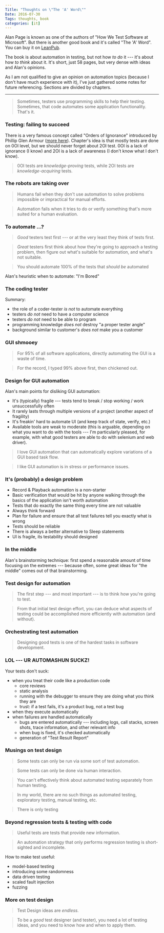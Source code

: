 ```yaml
---
Title: "Thoughts on \"The 'A' Word\""
Date: 2016-07-30
Tags: thoughts, book
categories: [it]
---
```


Alan Page is known as one of the authors of "How We Test Software at Microsoft". But there is another good book and it's called "The 'A' Word". You can buy it on [LeanPub](https://leanpub.com/TheAWord).

The book is about automation in testing, but not how _to do_ it --- it's about how _to think_ about it. It's short, just 58 pages, but very dense with ideas and Alan's opinions.

As I am not qualified to give an opinion on automation topics (because I don't have much experience with it), I've just gathered some notes for future referencing. Sections are divided by chapters.

---

> Sometimes, testers use programming skills to help their testing. Sometimes, that code automates some application functionality. That's it.


### Testing: failing to succeed
There is a very famous concept called "Orders of Ignorance" introduced by Phillip Glen Armour ([more here](https://www.researchgate.net/publication/27293624_The_five_orders_of_ignorance)). Chapter's idea is that mostly tests are done on 0OI level, but we should never forget about 2OI test. 0OI is a lack of ignorance (I know) and 2OI is a lack of awareness (I don't know what I don't know).

> 0OI tests are _knowledge-proving_ tests, while 2OI tests are _knowledge-acquiring_ tests.

### The robots are taking over
> Humans fail when they don't use automation to solve problems impossible or impractical for manual efforts.


> Automation fails when it tries to do or verify something that's more suited for a human evaluation.

### To automate ...?
> _Good_ testers test first --- or at the very least they think of tests first. 

> _Great_ testers first think about how they're going to approach a testing problem, then figure out what's suitable for automation, and what's not suitable. 


> You should automate 100% of the tests that _should be_ automated

Alan's heuristic when to automate: "I'm Bored"

### The coding tester
Summary:

* the role of a coder-tester _is not_ to automate everything
* testers _do not_ need to have a computer science
* testers _do not_ need to be able to program
* programming knowledge _does not_ destroy "a proper tester angle"
* background similar to customer's _does not_ make you a customer

### GUI shmooey
> For 95% of all software applications, directly automating the GUI is a waste of time. 

> For the record, I typed 99% above first, then chickened out.

### Design for GUI automation
Alan's main points for disliking GUI automation:

* It's (typically) fragile --- tests tend to break / stop working / work unsuccessfully often
* It rarely lasts through multiple versions of a project (another aspect of fragility)
* It's freakin' hard to automate UI (and keep track of state, verify, etc.)
* Available tools are weak to moderate (this is arguable, depending on what you want to do with the tools --- I'm particularly pleased, for example, with what good testers are able to do with selenium and web driver).

> I love GUI automation that can automatically explore variations of a GUI based task flow.

> I like GUI automation is in stress or performance issues.

### It's (probably) a design problem

* Record & Playback automation is a non-starter
* Basic verification that would be hit by anyone walking through the basics of the application isn't worth automation
* Tests that do exactly the same thing every time are not valuable
* Always think forward
* Plan for failure and ensure that all test failures tell you exactly what is wrong
* Tests should be reliable
* There is always a better alternative to Sleep statements
* UI is fragile, its testability should designed

### In the middle
Alan's brainstorming technique: first spend a reasonable amount of time focusing on the extremes --- because often, some great ideas for "the middle" comes out of that brainstorming. 

### Test design for automation
> The first step --- and most important --- is to think how you're going to test.

> From that initial test design effort, you can deduce what aspects of testing could be accomplished more efficiently with automation (and without).

### Orchestrating test automation
> Designing good tests is one of the hardest tasks in software development.

### LOL --- UR AUTOMASHUN SUCKZ!
Your tests don't suck:

* when you treat their code like a production code
    * core reviews
    * static analysis
    * running with the debugger to ensure they are doing what you think they are
    * trust: if a test fails, it's a product bug, not a test bug
* when they execute automatically
* when failures are handled automatically
    * bugs are entered automatically --- including logs, call stacks, screen shots, trace information, and other relevant info
    * when bug is fixed, it's checked automatically
    * generation of "Test Result Report"

### Musings on test design
> Some tests can only be run via some sort of test automation.

> Some tests can only be done via human interaction.

> You can't effectively think about automated testing separately from human testing.

> In my world, there are no such things as automated testing, exploratory testing, manual testing, etc.

> There is only testing

### Beyond regression tests & testing with code
> Useful tests are tests that provide new information. 

> An automation strategy that only performs regression testing is short-sighted and incomplete.

How to make test useful:

* model-based testing
* introducing some randomness
* data driven testing
* scaled fault injection 
* fuzzing

### More on test design
> Test Design ideas are _endless._


> To be a _good_ test designer (and tester), you need a lot of testing ideas, and you need to know how and when to apply them.
